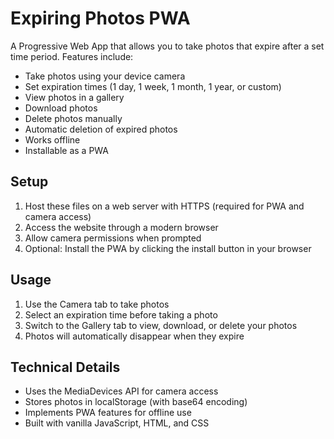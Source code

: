# Expiring Photos PWA

A Progressive Web App that allows you to take photos that expire after a set time period. Features include:

- Take photos using your device camera
- Set expiration times (1 day, 1 week, 1 month, 1 year, or custom)
- View photos in a gallery
- Download photos
- Delete photos manually
- Automatic deletion of expired photos
- Works offline
- Installable as a PWA

## Setup

1. Host these files on a web server with HTTPS (required for PWA and camera access)
2. Access the website through a modern browser
3. Allow camera permissions when prompted
4. Optional: Install the PWA by clicking the install button in your browser

## Usage

1. Use the Camera tab to take photos
2. Select an expiration time before taking a photo
3. Switch to the Gallery tab to view, download, or delete your photos
4. Photos will automatically disappear when they expire

## Technical Details

- Uses the MediaDevices API for camera access
- Stores photos in localStorage (with base64 encoding)
- Implements PWA features for offline use
- Built with vanilla JavaScript, HTML, and CSS
